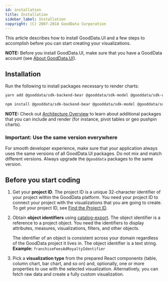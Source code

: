 ```yaml
---
id: installation
title: Installation
sidebar_label: Installation
copyright: (C) 2007-2018 GoodData Corporation
---
```


This article describes how to install GoodData.UI and a few steps to accomplish before you can start creating your visualizations.

**NOTE:** Before you install GoodData.UI, make sure that you have a GoodData account (see [About GoodData.UI](01_intro__about_gooddataui.md#supported-technologies)).

## Installation

Run the following to install packages necessary to render charts:

```bash
yarn add @gooddata/sdk-backend-bear @gooddata/sdk-model @gooddata/sdk-ui @gooddata/sdk-ui-charts @gooddata/sdk-ui-pivot @gooddata/sdk-ui-geo @gooddata/sdk-ui-ext
```

```bash
npm install @gooddata/sdk-backend-bear @gooddata/sdk-model @gooddata/sdk-ui @gooddata/sdk-ui-charts @gooddata/sdk-ui-pivot @gooddata/sdk-ui-geo @gooddata/sdk-ui-ext
```

**NOTE:** Check out [Architecture Overview](01_intro__framework_overview.md) to learn about additional packages that
you can include and render (for instance, pivot tables or geo pushpin charts).

### Important: Use the same version everywhere

For smooth developer experience, make sure that your application always uses the same versions of all GoodData.UI packages. Do not
mix and match different versions. Always upgrade the `@gooddata` packages to the same version.

## Before you start coding

1. Get your **project ID**. The project ID is a unique 32-character identifier of your project within the GoodData platform. You need your project ID to connect your project with the visualizations that you are going to create. To get your project ID, see [Find the Project ID](https://help.gooddata.com/pages/viewpage.action?pageId=34341289).
2. Obtain **object identifiers** using [catalog-export](02_start__catalog_export.md). The object identifier is a reference to a project object. You need the identifiers to display attributes, measures, visualizations, filters, and other objects.

    The identifier of an object is consistent across your domain regardless of the GoodData project it lives in. The object identifier is a text string. **Example:** `franchiseFeesAdRoyaltyIdentifier`

3. Pick a **visualization type** from the prepared React components (table, column chart, bar chart, and so on) and, optionally, one or more properties to use with the selected visualization. Alternatively, you can fetch raw data and create a fully custom visualization.
